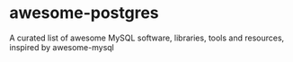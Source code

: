 # awesome-postgres
A curated list of awesome MySQL software, libraries, tools and resources, inspired by awesome-mysql
